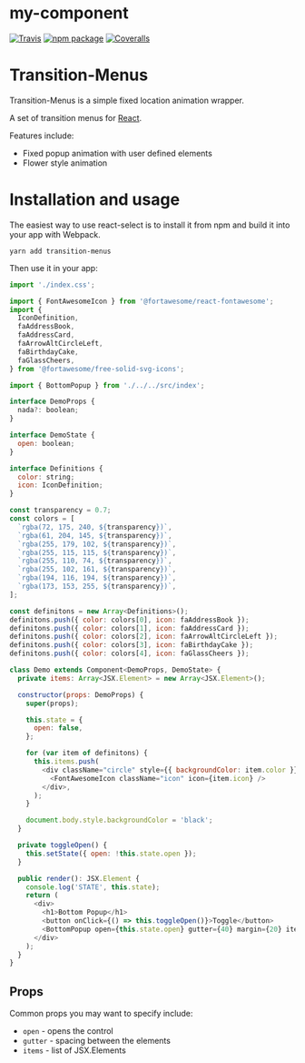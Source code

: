 # my-component

[![Travis][build-badge]][build]
[![npm package][npm-badge]][npm]
[![Coveralls][coveralls-badge]][coveralls]

# Transition-Menus

Transition-Menus is a simple fixed location animation wrapper.

A set of transition menus for [React](https://reactjs.com).

Features include:

- Fixed popup animation with user defined elements
- Flower style animation

# Installation and usage

The easiest way to use react-select is to install it from npm and build it into your app with Webpack.

```
yarn add transition-menus
```

Then use it in your app:

```js
import './index.css';

import { FontAwesomeIcon } from '@fortawesome/react-fontawesome';
import {
  IconDefinition,
  faAddressBook,
  faAddressCard,
  faArrowAltCircleLeft,
  faBirthdayCake,
  faGlassCheers,
} from '@fortawesome/free-solid-svg-icons';

import { BottomPopup } from './../../src/index';

interface DemoProps {
  nada?: boolean;
}

interface DemoState {
  open: boolean;
}

interface Definitions {
  color: string;
  icon: IconDefinition;
}

const transparency = 0.7;
const colors = [
  `rgba(72, 175, 240, ${transparency})`,
  `rgba(61, 204, 145, ${transparency})`,
  `rgba(255, 179, 102, ${transparency})`,
  `rgba(255, 115, 115, ${transparency})`,
  `rgba(255, 110, 74, ${transparency})`,
  `rgba(255, 102, 161, ${transparency})`,
  `rgba(194, 116, 194, ${transparency})`,
  `rgba(173, 153, 255, ${transparency})`,
];

const definitons = new Array<Definitions>();
definitons.push({ color: colors[0], icon: faAddressBook });
definitons.push({ color: colors[1], icon: faAddressCard });
definitons.push({ color: colors[2], icon: faArrowAltCircleLeft });
definitons.push({ color: colors[3], icon: faBirthdayCake });
definitons.push({ color: colors[4], icon: faGlassCheers });

class Demo extends Component<DemoProps, DemoState> {
  private items: Array<JSX.Element> = new Array<JSX.Element>();

  constructor(props: DemoProps) {
    super(props);

    this.state = {
      open: false,
    };

    for (var item of definitons) {
      this.items.push(
        <div className="circle" style={{ backgroundColor: item.color }} onClick={() => this.toggleOpen()}>
          <FontAwesomeIcon className="icon" icon={item.icon} />
        </div>,
      );
    }

    document.body.style.backgroundColor = 'black';
  }

  private toggleOpen() {
    this.setState({ open: !this.state.open });
  }

  public render(): JSX.Element {
    console.log('STATE', this.state);
    return (
      <div>
        <h1>Bottom Popup</h1>
        <button onClick={() => this.toggleOpen()}>Toggle</button>
        <BottomPopup open={this.state.open} gutter={40} margin={20} items={this.items} />
      </div>
    );
  }
}
```

## Props

Common props you may want to specify include:

- `open` - opens the control
- `gutter` - spacing between the elements
- `items` - list of JSX.Elements

[build-badge]: https://img.shields.io/travis/user/repo/master.png?style=flat-square
[build]: https://travis-ci.org/user/repo
[npm-badge]: https://img.shields.io/npm/v/npm-package.png?style=flat-square
[npm]: https://www.npmjs.org/package/npm-package
[coveralls-badge]: https://img.shields.io/coveralls/user/repo/master.png?style=flat-square
[coveralls]: https://coveralls.io/github/user/repo
